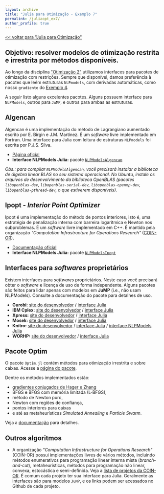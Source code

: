 ```yaml
---
layout: archive
title: "Julia para Otimização - Exemplo 7"
permalink: /juliaopt_ex7/
author_profile: true
---
```


[<< voltar para "Julia para Otimização"](/juliaopt/)

## Objetivo: resolver modelos de otimização restrita e irrestrita por métodos disponíveis.

Ao longo da disciplina ["Otimização 2"](/otimizacao2/) utilizamos interfaces para pacotes de otimização com restrições. Sempre que disponível, damos preferência à pacotes que leêm estruturas `NLPmodels`, com derivadas automáticas, como nosso `gradiente` do [Exemplo 4](/juliaopt_ex4/).

A seguir listo alguns excelentes pacotes. Alguns possuem interface para `NLPModels`, outros para `JuMP`, e outros para ambas as estruturas.

## Algencan

Algencan é uma implementação do método de Lagrangiano aumentado escrito por E. Birgin e J.M. Martínez. É um *software* livre implementado em Fortran. Uma interface para Julia com leitura de estruturas `NLPmodels` foi escrita por P.J.S. Silva.

- [Página oficial](https://www.ime.usp.br/~egbirgin/tango/codes.php)
- **Interface NLPModels Julia:** pacote [`NLPModelsAlgencan`](https://github.com/pjssilva/NLPModelsAlgencan.jl)

*Obs.: para compilar `NLPModelsAlgencan`, você precisará instalar a biblioteca de álgebra linear BLAS no seu sistema operacional. No Ubuntu, instale os arquivos de desenvolvimento da biblioteca OpenBLAS (pacotes `libopenblas-dev`, `libopenblas-serial-dev`, `libopenblas-openmp-dev`, `libopenblas-pthread-dev`, o que estiverem disponíveis).*

## Ipopt - *Interior Point Optimizer*

Ipopt é uma implementação do método de pontos interiores, isto é, uma estratégia de penalização interna com barreira logarítmica e Newton nos subproblemas. É um *software* livre implementado em C++. É mantido pela organização *"Computation Infrastructure for Operations Research"* ([COIN-OR](https://www.coin-or.org/)).

- [Documentação oficial](https://coin-or.github.io/Ipopt/)
- **Interface NLPModels Julia:** pacote [`NLPModelsIpopt`](https://github.com/JuliaSmoothOptimizers/NLPModelsIpopt.jl)

## Interfaces para *softwares* proprietários

Existem interfaces para *softwares* proprietários. Neste caso você precisará obter o *software* e licença de uso de forma independente. Alguns pacotes são feitos para lidar apenas com modelos em **JuMP** (i.e., não usam NLPModels). Consulte a documentação do pacote para detalhes de uso.

- **Gurobi:** [site do desenvolvedor](https://www.gurobi.com/) / [interface Julia](https://github.com/jump-dev/Gurobi.jl)
- **IBM Cplex:** [site do desenvolvedor](https://www.ibm.com/products/ilog-cplex-optimization-studio) / [interface Julia](https://github.com/jump-dev/CPLEX.jl)
- **Xpress:** [site do desenvolvedor](https://www.fico.com/en/products/fico-xpress-optimization) / [interface Julia](https://github.com/jump-dev/Xpress.jl)
- **Mosek:** [site do desenvolvedor](https://www.mosek.com/) / [interface Julia](https://github.com/jump-dev/MosekTools.jl)
- **Knitro:** [site do desenvolvedor](https://www.artelys.com/knitro) / [interface Julia](https://github.com/jump-dev/KNITRO.jl) / [interface NLPModels Julia](https://github.com/JuliaSmoothOptimizers/NLPModelsKnitro.jl)
- **WORHP:** [site do desenvolvedor](https://worhp.de/) / [interface Julia](https://github.com/freemin7/WorhpOpt.jl)

## Pacote Optim

O pacote `Optim.jl` contém métodos para otimização irrestrita e sobre caixas. Acesse a [página do pacote](https://julianlsolvers.github.io/Optim.jl/).

Dentre os métodos implementados estão:
- [gradientes conjugados de Hager e Zhang](https://doi.org/10.1145/1132973.1132979)
- BFGS e BFGS com memória limitada (L-BFGS),
- método de Newton puro,
- Newton com regiões de confiança,
- pontos interiores para caixas
- e até as metaheurísticas *Simulated Annealing* e *Particle Swarm*.

Veja a [documentação](https://julianlsolvers.github.io/Optim.jl/stable/) para detalhes.

## Outros algoritmos

- A organização *"Computation Infrastructure for Operations Research"* (COIN-OR) possui implementações livres de vários métodos, incluindo métodos enumerativos para programação linear interna mista (*branch-and-cut*), metaheurísticas, métodos para programação não linear, convexa, estocástica e semi-definida. Veja a [lista de projetos da COIN-OR](https://www.coin-or.org/projects/). É comum cada projeto ter sua interface para Julia. Geralmente as interfaces são para modelos `JuMP`, e os links podem ser acessados no Github de cada projeto.
